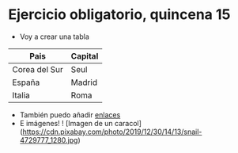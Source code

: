 # Ejercicio obligatorio, quincena 15

* Voy a crear una tabla

| Pais    | Capital |
| -------- | ------- |
| Corea del Sur  | Seul    |
| España | Madrid     |
| Italia    | Roma    |



  * También puedo añadir [enlaces]()
  * E imágenes!
! [Imagen de un caracol] (https://cdn.pixabay.com/photo/2019/12/30/14/13/snail-4729777_1280.jpg)
